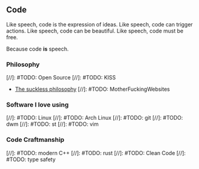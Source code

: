 ## Code

Like speech, code is the expression of ideas.
Like speech, code can trigger actions.
Like speech, code can be beautiful.
Like speech, code must be free.

Because code **is** speech.

### Philosophy

[//]: #TODO: Open Source
[//]: #TODO: KISS
- [The suckless philosophy](articles/code/suckless.html)
[//]: #TODO: MotherFuckingWebsites

### Software I love using

[//]: #TODO: Linux
[//]: #TODO: Arch Linux
[//]: #TODO: git
[//]: #TODO: dwm
[//]: #TODO: st
[//]: #TODO: vim

### Code Craftmanship

[//]: #TODO: modern C++
[//]: #TODO: rust
[//]: #TODO: Clean Code
[//]: #TODO: type safety


